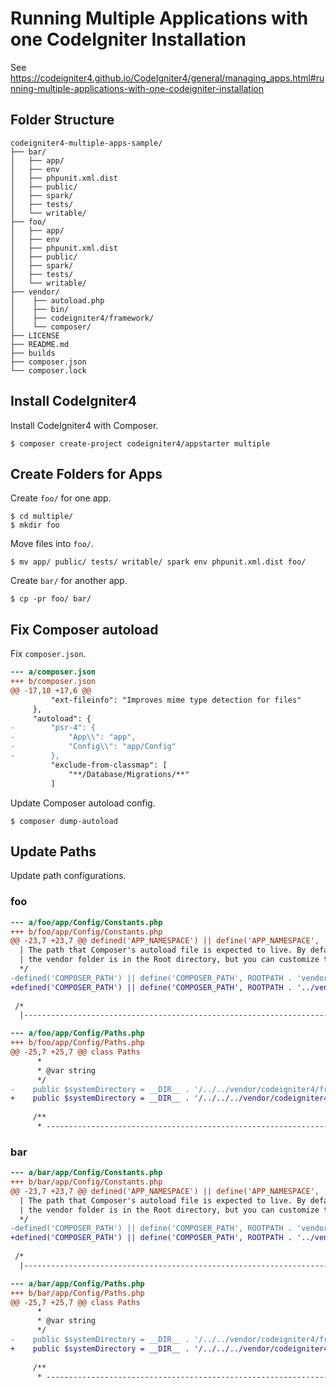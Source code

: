 # Running Multiple Applications with one CodeIgniter Installation

See https://codeigniter4.github.io/CodeIgniter4/general/managing_apps.html#running-multiple-applications-with-one-codeigniter-installation

## Folder Structure

```
codeigniter4-multiple-apps-sample/
├── bar/
│   ├── app/
│   ├── env
│   ├── phpunit.xml.dist
│   ├── public/
│   ├── spark/
│   ├── tests/
│   └── writable/
├── foo/
│   ├── app/
│   ├── env
│   ├── phpunit.xml.dist
│   ├── public/
│   ├── spark/
│   ├── tests/
│   └── writable/
├── vendor/
│    ├── autoload.php
│    ├── bin/
│    ├── codeigniter4/framework/
│    └── composer/
├── LICENSE
├── README.md
├── builds
├── composer.json
└── composer.lock
```

## Install CodeIgniter4

Install CodeIgniter4 with Composer.

```
$ composer create-project codeigniter4/appstarter multiple
```

## Create Folders for Apps

Create `foo/` for one app.

```
$ cd multiple/
$ mkdir foo
```

Move files into `foo/`.

```
$ mv app/ public/ tests/ writable/ spark env phpunit.xml.dist foo/
```

Create `bar/` for another app.

```
$ cp -pr foo/ bar/
```

## Fix Composer autoload

Fix `composer.json`.

```diff
--- a/composer.json
+++ b/composer.json
@@ -17,10 +17,6 @@
         "ext-fileinfo": "Improves mime type detection for files"
     },
     "autoload": {
-        "psr-4": {
-            "App\\": "app",
-            "Config\\": "app/Config"
-        },
         "exclude-from-classmap": [
             "**/Database/Migrations/**"
         ]
```

Update Composer autoload config.

```
$ composer dump-autoload
```

## Update Paths

Update path configurations.

### foo

```diff
--- a/foo/app/Config/Constants.php
+++ b/foo/app/Config/Constants.php
@@ -23,7 +23,7 @@ defined('APP_NAMESPACE') || define('APP_NAMESPACE', 'App');
  | The path that Composer's autoload file is expected to live. By default,
  | the vendor folder is in the Root directory, but you can customize that here.
  */
-defined('COMPOSER_PATH') || define('COMPOSER_PATH', ROOTPATH . 'vendor/autoload.php');
+defined('COMPOSER_PATH') || define('COMPOSER_PATH', ROOTPATH . '../vendor/autoload.php');
 
 /*
  |--------------------------------------------------------------------------
```

```diff
--- a/foo/app/Config/Paths.php
+++ b/foo/app/Config/Paths.php
@@ -25,7 +25,7 @@ class Paths
      *
      * @var string
      */
-    public $systemDirectory = __DIR__ . '/../../vendor/codeigniter4/framework/system';
+    public $systemDirectory = __DIR__ . '/../../../vendor/codeigniter4/framework/system';
 
     /**
      * ---------------------------------------------------------------
```

### bar

```diff
--- a/bar/app/Config/Constants.php
+++ b/bar/app/Config/Constants.php
@@ -23,7 +23,7 @@ defined('APP_NAMESPACE') || define('APP_NAMESPACE', 'App');
  | The path that Composer's autoload file is expected to live. By default,
  | the vendor folder is in the Root directory, but you can customize that here.
  */
-defined('COMPOSER_PATH') || define('COMPOSER_PATH', ROOTPATH . 'vendor/autoload.php');
+defined('COMPOSER_PATH') || define('COMPOSER_PATH', ROOTPATH . '../vendor/autoload.php');
 
 /*
  |--------------------------------------------------------------------------
```

```diff
--- a/bar/app/Config/Paths.php
+++ b/bar/app/Config/Paths.php
@@ -25,7 +25,7 @@ class Paths
      *
      * @var string
      */
-    public $systemDirectory = __DIR__ . '/../../vendor/codeigniter4/framework/system';
+    public $systemDirectory = __DIR__ . '/../../../vendor/codeigniter4/framework/system';
 
     /**
      * ---------------------------------------------------------------
```
